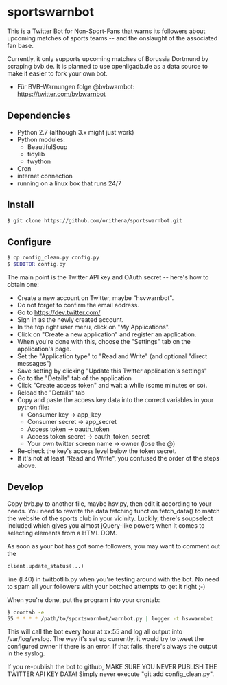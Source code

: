 sportswarnbot
=============

This is a Twitter Bot for Non-Sport-Fans that warns its followers about upcoming 
matches of sports teams -- and the onslaught of the associated fan base.

Currently, it only supports upcoming matches of Borussia Dortmund by scraping bvb.de.
It is planned to use openligadb.de as a data source to make it easier to fork your
own bot.

  * Für BVB-Warnungen folge @bvbwarnbot: https://twitter.com/bvbwarnbot



Dependencies
------------

  * Python 2.7 (although 3.x might just work)
  * Python modules:
    * BeautifulSoup
    * tidylib
    * twython
  * Cron
  * internet connection
  * running on a linux box that runs 24/7



Install
-------

```bash
$ git clone https://github.com/orithena/sportswarnbot.git
```


Configure
---------

```bash
$ cp config_clean.py config.py
$ $EDITOR config.py
```

The main point is the Twitter API key and OAuth secret -- here's 
how to obtain one:

  * Create a new account on Twitter, maybe "hsvwarnbot".
  * Do not forget to confirm the email address.
  * Go to https://dev.twitter.com/
  * Sign in as the newly created account.
  * In the top right user menu, click on "My Applications".
  * Click on "Create a new application" and register an application.
  * When you're done with this, choose the "Settings" tab on the application's page.
  * Set the "Application type" to "Read and Write" (and optional "direct messages")
  * Save setting by clicking "Update this Twitter application's settings"
  * Go to the "Details" tab of the application
  * Click "Create access token" and wait a while (some minutes or so).
  * Reload the "Details" tab
  * Copy and paste the access key data into the correct variables in your python file:
    * Consumer key        -> app_key
    * Consumer secret     -> app_secret
    * Access token        -> oauth_token
    * Access token secret -> oauth_token_secret
    * Your own twitter screen name -> owner (lose the @)
  * Re-check the key's access level below the token secret.
  * If it's not at least "Read and Write", you confused the order of the steps above.


Develop
-------

Copy bvb.py to another file, maybe hsv.py, then edit it according to your
needs. You need to rewrite the data fetching function fetch_data() to match
the website of the sports club in your vicinity. Luckily, there's
soupselect included which gives you almost jQuery-like powers when it comes
to selecting elements from a HTML DOM.

As soon as your bot has got some followers, you may want to comment out the 
```python
client.update_status(...)
```
line (l.40) in twitbotlib.py when you're testing around with the bot. No need to spam
all your followers with your botched attempts to get it right ;-)

When you're done, put the program into your crontab:
```bash
$ crontab -e
55 * * * * /path/to/sportswarnbot/warnbot.py | logger -t hsvwarnbot
```
  
This will call the bot every hour at xx:55 and log all output into /var/log/syslog.
The way it's set up currently, it would try to tweet the configured owner if there 
is an error. If that fails, there's always the output in the syslog.

If you re-publish the bot to github, MAKE SURE YOU NEVER PUBLISH THE TWITTER API KEY DATA!
Simply never execute "git add config_clean.py".

